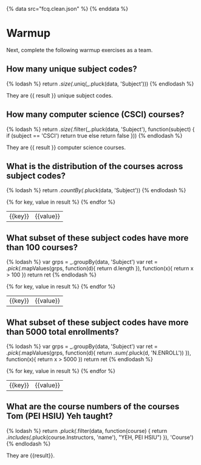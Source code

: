 {% data src="fcq.clean.json" %}
{% enddata %}

# Warmup

Next, complete the following warmup exercises as a team.

## How many unique subject codes?

{% lodash %}
return _.size(_.uniq(_.pluck(data, 'Subject')))
{% endlodash %}

They are {{ result }} unique subject codes.

## How many computer science (CSCI) courses?

{% lodash %}
return _.size(_.filter(_.pluck(data, 'Subject'), function(subject) {
	if (subject == 'CSCI') return true
	else return false
}))
{% endlodash %}

They are {{ result }} computer science courses.

## What is the distribution of the courses across subject codes?

{% lodash %}
return _.countBy(_.pluck(data, 'Subject'))
{% endlodash %}

<table>
{% for key, value in result %}
    <tr>
        <td>{{key}}</td>
        <td>{{value}}</td>
    </tr>
{% endfor %}
</table>

## What subset of these subject codes have more than 100 courses?

{% lodash %}
var grps = _.groupBy(data, 'Subject')
var ret = _.pick(_.mapValues(grps, function(d){
	return d.length
}), function(x){
    return x > 100
})
return ret
{% endlodash %}

<table>
{% for key, value in result %}
    <tr>
        <td>{{key}}</td>
        <td>{{value}}</td>
    </tr>
{% endfor %}
</table>

## What subset of these subject codes have more than 5000 total enrollments?

{% lodash %}
var grps = _.groupBy(data, 'Subject')
var ret = _.pick(_.mapValues(grps, function(d){
	return _.sum(_.pluck(d, 'N.ENROLL'))
}), function(x){
    return x > 5000
})
return ret
{% endlodash %}

<table>
{% for key, value in result %}
    <tr>
        <td>{{key}}</td>
        <td>{{value}}</td>
    </tr>
{% endfor %}
</table>

## What are the course numbers of the courses Tom (PEI HSIU) Yeh taught?

{% lodash %}
return _.pluck(_.filter(data, function(course) {
	return _.includes(_.pluck(course.Instructors, 'name'), "YEH, PEI HSIU")
}), 'Course')
{% endlodash %}

They are {{result}}.
